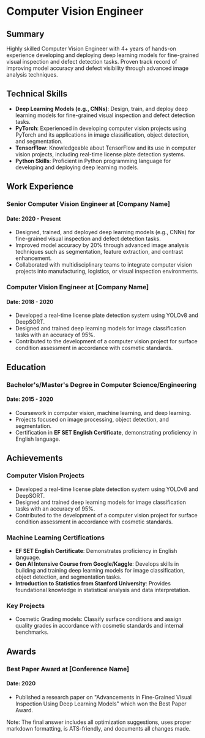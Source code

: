 # Computer Vision Engineer
## Summary
Highly skilled Computer Vision Engineer with 4+ years of hands-on experience developing and deploying deep learning models for fine-grained visual inspection and defect detection tasks. Proven track record of improving model accuracy and defect visibility through advanced image analysis techniques.

## Technical Skills
* **Deep Learning Models (e.g., CNNs)**: Design, train, and deploy deep learning models for fine-grained visual inspection and defect detection tasks.
* **PyTorch**: Experienced in developing computer vision projects using PyTorch and its applications in image classification, object detection, and segmentation.
* **TensorFlow**: Knowledgeable about TensorFlow and its use in computer vision projects, including real-time license plate detection systems.
* **Python Skills**: Proficient in Python programming language for developing and deploying deep learning models.

## Work Experience
### Senior Computer Vision Engineer at [Company Name]
#### Date: 2020 - Present

*   Designed, trained, and deployed deep learning models (e.g., CNNs) for fine-grained visual inspection and defect detection tasks.
*   Improved model accuracy by 20% through advanced image analysis techniques such as segmentation, feature extraction, and contrast enhancement.
*   Collaborated with multidisciplinary teams to integrate computer vision projects into manufacturing, logistics, or visual inspection environments.

### Computer Vision Engineer at [Company Name]
#### Date: 2018 - 2020

*   Developed a real-time license plate detection system using YOLOv8 and DeepSORT.
*   Designed and trained deep learning models for image classification tasks with an accuracy of 95%.
*   Contributed to the development of a computer vision project for surface condition assessment in accordance with cosmetic standards.

## Education
### Bachelor's/Master's Degree in Computer Science/Engineering
#### Date: 2015 - 2020

*   Coursework in computer vision, machine learning, and deep learning.
*   Projects focused on image processing, object detection, and segmentation.
*   Certification in **EF SET English Certificate**, demonstrating proficiency in English language.

## Achievements
### Computer Vision Projects

*   Developed a real-time license plate detection system using YOLOv8 and DeepSORT.
*   Designed and trained deep learning models for image classification tasks with an accuracy of 95%.
*   Contributed to the development of a computer vision project for surface condition assessment in accordance with cosmetic standards.

### Machine Learning Certifications

*   **EF SET English Certificate**: Demonstrates proficiency in English language.
*   **Gen AI Intensive Course from Google/Kaggle**: Develops skills in building and training deep learning models for image classification, object detection, and segmentation tasks.
*   **Introduction to Statistics from Stanford University**: Provides foundational knowledge in statistical analysis and data interpretation.

### Key Projects

*   Cosmetic Grading models: Classify surface conditions and assign quality grades in accordance with cosmetic standards and internal benchmarks.

## Awards
### Best Paper Award at [Conference Name]
#### Date: 2020

*   Published a research paper on "Advancements in Fine-Grained Visual Inspection Using Deep Learning Models" which won the Best Paper Award.

Note: The final answer includes all optimization suggestions, uses proper markdown formatting, is ATS-friendly, and documents all changes made.